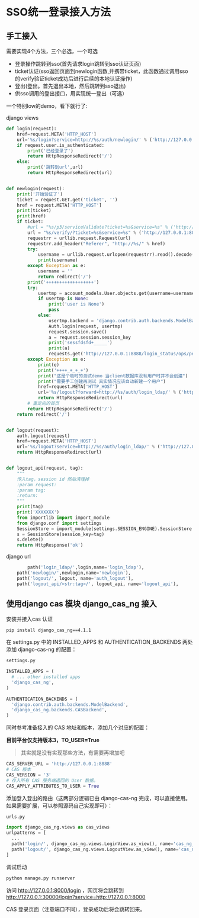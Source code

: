 # SSO统一登录接入方法

## 手工接入

需要实现4个方法，三个必选，一个可选

* 登录操作跳转到sso(首先请求login跳转到sso认证页面)
* ticket认证(sso返回页面到newlogin函数,并携带ticket，此函数通过调用sso的verify验证ticket成功后进行后续的本地认证操作)
* 登出(登出。首先退出本地，然后跳转到sso退出)
* 供sso调用的登出接口，用实现统一登出（可选）

一个特别low的demo，看下就行了:

django views

```python
def login(request):
    href=request.META['HTTP_HOST']
    url='%s/login?service=http://%s/auth/newlogin/' % ('http://127.0.0.1:8888',href)
    if request.user.is_authenticated:
        print('已经登录了')
        return HttpResponseRedirect('/')
    else:
        print('跳转到url',url)
        return HttpResponseRedirect(url)


def newlogin(request):
    print('开始验证了')
    ticket = request.GET.get('ticket', '')
    href = request.META['HTTP_HOST']
    print(ticket)
    print(href)
    if ticket:
        #url = "%s/p3/serviceValidate?ticket=%s&service=%s" % ('http://127.0.0.1:8888', ticket,'http://127.0.0.1:8002/auth/newlogin/')
        url = "%s/verify/?ticket=%s&service=%s" % ('http://127.0.0.1:8888', ticket,'http://127.0.0.1:8002/auth/newlogin/')
        requestrr = urllib.request.Request(url)
        requestrr.add_header("Referer", "http://%s/" % href)
        try:
            username = urllib.request.urlopen(requestrr).read().decode()
            print(username)
        except Exception as e:
            username = ''
            return redirect('/')
        print('++++++++++++++++++')
        try:
            usertmp = account_models.User.objects.get(username=username)
            if usertmp is None:
                print('user is None')
                pass
            else:
                usertmp.backend = 'django.contrib.auth.backends.ModelBackend'
                Auth.login(request, usertmp)
                request.session.save()
                a = request.session.session_key
                print('sessfdsfd+_____')
                print(a)
                requests.get('http://127.0.0.1:8888/login_status/ops/peter/{a}'.format(a=a))
        except Exception as e:
            print(e)
            print('++++_+_+_+')
            print("这是个临时的测试demo 当client数据库没有用户时并不会创建")
            print("需要手工创建再测试 真实情况应该自动新建一个用户")
            href=request.META['HTTP_HOST']
            url='%s/logout?forward=http://%s/auth/login_ldap/' % ('http://127.0.0.1:8888',href)
            return HttpResponseRedirect(url)
        # 重定向的首页
        return HttpResponseRedirect('/')
    return redirect('/')


def logout(request):
    auth.logout(request)
    href=request.META['HTTP_HOST']
    url='%s/logout?service=http://%s/auth/login_ldap/' % ('http://127.0.0.1:8888',href)
    return HttpResponseRedirect(url)


def logout_api(request, tag):
    """
    传入tag，session id 然后清理掉
    :param request:
    :param tag:
    :return:
    """
    print(tag)
    print('XXXXXXX')
    from importlib import import_module
    from django.conf import settings
    SessionStore = import_module(settings.SESSION_ENGINE).SessionStore
    s = SessionStore(session_key=tag)
    s.delete()
    return HttpResponse('ok')

```

django url

```python
		path('login_ldap/',login,name='login_ldap'),
    path('newlogin/',newlogin,name='newlogin'),
    path('logout/', logout, name='auth_logout'),
    path('logout_api/<str:tag>/', logout_api, name='logout_api'),
```



## 使用django cas 模块 django_cas_ng 接入

安装并接入cas 认证

```
pip install django_cas_ng==4.1.1
```

在 settings.py 中的 INSTALLED_APPS 和 AUTHENTICATION_BACKENDS 两处添加 django-cas-ng 的配置：

```python
settings.py

INSTALLED_APPS = (
  # ... other installed apps
  'django_cas_ng',
)
 
AUTHENTICATION_BACKENDS = (
  'django.contrib.auth.backends.ModelBackend',
  'django_cas_ng.backends.CASBackend',
)
```

同时参考准备接入的 CAS 地址和版本，添加几个对应的配置：

**目前平台仅支持版本3，TO_USER=True**

> 其实就是没有实现那些方法，有需要再增加吧

```python
CAS_SERVER_URL = 'http://127.0.0.1:8888'
# CAS 版本
CAS_VERSION = '3'
# 存入所有 CAS 服务端返回的 User 数据。
CAS_APPLY_ATTRIBUTES_TO_USER = True
```

添加登入登出的路由（这两部分逻辑已由 django-cas-ng 完成，可以直接使用。如果需要扩展，可以参照源码自己实现即可）：

```python
urls.py

import django_cas_ng.views as cas_views
urlpatterns = [
  ...
  path('login/', django_cas_ng.views.LoginView.as_view(), name='cas_ng_login'),
  path('logout/', django_cas_ng.views.LogoutView.as_view(), name='cas_ng_logout'),
]
```

调试启动

```python
python manage.py runserver
```

访问 http://127.0.0.1:8000/login ，网页将会跳转到 http://127.0.0.1:30000/login?service=http://127.0.0.1:8000 

CAS 登录页面（注意端口不同），登录成功后将会跳转回来。